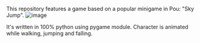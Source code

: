 This repository features a game based on a popular minigame in Pou: "Sky Jump". 
![image](https://github.com/user-attachments/assets/56193394-2e05-495c-b6f5-25a507406897)

It's written in 100% python using pygame module.
Character is animated while walking, jumping and falling.
